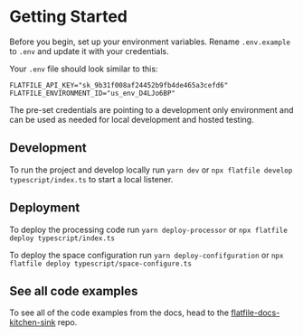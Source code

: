 # Getting Started

Before you begin, set up your environment variables. Rename `.env.example` to `.env` and update it with your credentials.

Your `.env` file should look similar to this:

```
FLATFILE_API_KEY="sk_9b31f008af24452b9fb4de465a3cefd6"
FLATFILE_ENVIRONMENT_ID="us_env_D4LJo6BP"
```

The pre-set credentials are pointing to a development only environment and can be used as needed for local development and hosted testing.

## Development

To run the project and develop locally run `yarn dev` or `npx flatfile develop typescript/index.ts` to start a local listener.

## Deployment

To deploy the processing code run `yarn deploy-processor` or `npx flatfile deploy typescript/index.ts`

To deploy the space configuration run `yarn deploy-confifguration` or `npx flatfile deploy typescript/space-configure.ts`


## See all code examples

To see all of the code examples from the docs, head to the [flatfile-docs-kitchen-sink](https://github.com/FlatFilers/flatfile-docs-kitchen-sink) repo.
